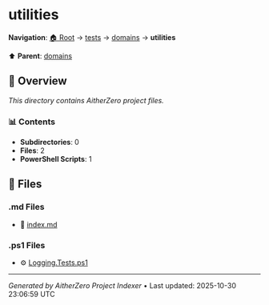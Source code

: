 # utilities

**Navigation**: [🏠 Root](../../../index.md) → [tests](../../index.md) → [domains](../index.md) → **utilities**

⬆️ **Parent**: [domains](../index.md)

## 📖 Overview

*This directory contains AitherZero project files.*

### 📊 Contents

- **Subdirectories**: 0
- **Files**: 2
- **PowerShell Scripts**: 1

## 📄 Files

### .md Files

- 📝 [index.md](./index.md)

### .ps1 Files

- ⚙️ [Logging.Tests.ps1](./Logging.Tests.ps1)

---

*Generated by AitherZero Project Indexer* • Last updated: 2025-10-30 23:06:59 UTC

